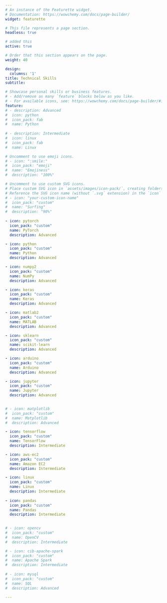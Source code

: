 ```yaml
---
# An instance of the Featurette widget.
# Documentation: https://wowchemy.com/docs/page-builder/
widget: featurette

# This file represents a page section.
headless: true

# added this
active: true

# Order that this section appears on the page.
weight: 40

design:
  columns: '1'
title: Technical Skills
subtitle:

# Showcase personal skills or business features.
# - Add/remove as many `feature` blocks below as you like.
# - For available icons, see: https://wowchemy.com/docs/page-builder/#icons
feature:
# - description: Advanced
#  icon: python
#  icon_pack: fab
#  name: Python
    
# - description: Intermediate
#  icon: linux
#  icon_pack: fab
#  name: Linux

# Uncomment to use emoji icons.
# - icon: ":smile:"
#  icon_pack: "emoji"
#  name: "Emojiness"
#  description: "100%"  

# Uncomment to use custom SVG icons.
# Place custom SVG icon in `assets/images/icon-pack/`, creating folders if necessary.
# Reference the SVG icon name (without `.svg` extension) in the `icon` field.
# - icon: "your-custom-icon-name"
#  icon_pack: "custom"
#  name: "Surfing"
#  description: "90%"
  
- icon: pytorch
  icon_pack: "custom"
  name: PyTorch
  description: Advanced

- icon: python
  icon_pack: "custom"
  name: Python
  description: Advanced

- icon: numpy2
  icon_pack: "custom"
  name: NumPy
  description: Advanced

- icon: keras
  icon_pack: "custom"
  name: Keras
  description: Advanced

- icon: matlab2
  icon_pack: "custom"
  name: MATLAB
  description: Advanced

- icon: sklearn
  icon_pack: "custom"
  name: scikit-learn
  description: Advanced

- icon: arduino
  icon_pack: "custom"
  name: Arduino
  description: Advanced

- icon: jupyter
  icon_pack: "custom"
  name: Jupyter
  description: Advanced
  

# - icon: matplotlib
#  icon_pack: "custom"
#  name: Matplotlib
#  description: Advanced

- icon: tensorflow
  icon_pack: "custom"
  name: TensorFlow
  description: Intermediate

- icon: aws-ec2
  icon_pack: "custom"
  name: Amazon EC2
  description: Intermediate

- icon: linux
  icon_pack: "custom"
  name: Linux
  description: Intermediate
  
- icon: pandas
  icon_pack: "custom"
  name: Pandas
  description: Intermediate
  

# - icon: opencv
#  icon_pack: "custom"
#  name: OpenCV
#  description: Intermediate

# - icon: cib-apache-spark
#  icon_pack: "custom"
#  name: Apache Spark
#  description: Intermediate
  
# - icon: mysql
#  icon_pack: "custom"
#  name: SQL
#  description: Advanced

---
```

